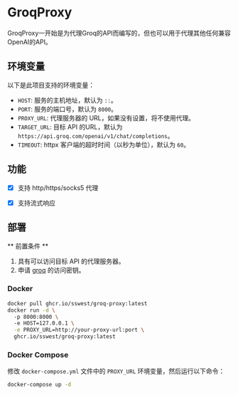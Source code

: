 # GroqProxy

GroqProxy一开始是为代理Groq的API而编写的，但也可以用于代理其他任何兼容OpenAI的API。

## 环境变量

以下是此项目支持的环境变量：

- `HOST`: 服务的主机地址，默认为 `::`。
- `PORT`: 服务的端口号，默认为 `8000`。
- `PROXY_URL`: 代理服务器的 URL，如果没有设置，将不使用代理。
- `TARGET_URL`: 目标 API 的URL，默认为 `https://api.groq.com/openai/v1/chat/completions`。
- `TIMEOUT`: httpx 客户端的超时时间（以秒为单位），默认为 `60`。

## 功能

- [x] 支持 http/https/socks5 代理
- [x] 支持流式响应


## 部署

** 前置条件 **

1. 具有可以访问目标 API 的代理服务器。
2. 申请 [groq](https://console.groq.com/keys) 的访问密钥。

### Docker

```bash
docker pull ghcr.io/sswest/groq-proxy:latest
docker run -d \ 
  -p 8000:8000 \ 
  -e HOST=127.0.0.1 \
  -e PROXY_URL=http://your-proxy-url:port \ 
  ghcr.io/sswest/groq-proxy:latest
```

### Docker Compose

修改 `docker-compose.yml` 文件中的 `PROXY_URL` 环境变量，然后运行以下命令：

```bash
docker-compose up -d
```